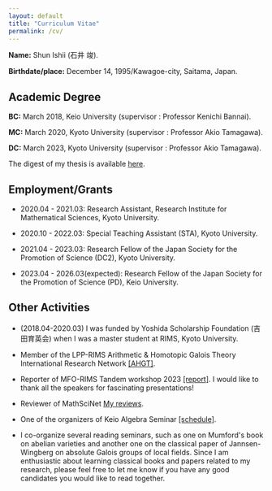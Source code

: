 ```yaml
---
layout: default
title: "Curriculum Vitae"
permalink: /cv/
---
```


**Name:** Shun Ishii (石井 竣).

**Birthdate/place:** December 14, 1995/Kawagoe-city, Saitama, Japan.

## Academic Degree

**BC:** March 2018, Keio University (supervisor : Professor Kenichi Bannai).

**MC:** March 2020, Kyoto University (supervisor : Professor Akio Tamagawa).

**DC:** March 2023, Kyoto University (supervisor : Professor Akio Tamagawa).

The digest of my thesis is available [here](https://repository.kulib.kyoto-u.ac.jp/dspace/handle/2433/283508).

## Employment/Grants

- 2020.04 - 2021.03: Research Assistant, Research Institute for Mathematical Sciences, Kyoto University.

- 2020.10 - 2022.03: Special Teaching Assistant (STA), Kyoto University.

- 2021.04 - 2023.03: Research Fellow of the Japan Society for the Promotion of Science (DC2), Kyoto University.

- 2023.04 - 2026.03(expected): Research Fellow of the Japan Society for the Promotion of Science (PD), Keio University.

## Other Activities

- (2018.04-2020.03) I was funded by Yoshida Scholarship Foundation (吉田育英会) when I was a master student at RIMS, Kyoto University.

- Member of the LPP-RIMS Arithmetic & Homotopic Galois Theory International Research Network [[AHGT]](https://ahgt.math.cnrs.fr).

- Reporter of MFO-RIMS Tandem workshop 2023 [[report]](https://publications.mfo.de/handle/mfo/4128). I would like to thank all the speakers for fascinating presentations!

- Reviewer of MathSciNet [My reviews](https://mathscinet.ams.org/mathscinet/author?authorId=1498106).

- One of the organizers of Keio Algebra Seminar [[schedule]](https://www.math.keio.ac.jp/information/seminar/).

- I co-organize several reading seminars, such as one on Mumford's book on abelian varieties and another one on the classical paper of Jannsen-Wingberg on absolute Galois groups of local fields. Since I am enthusiastic about learning classical books and papers related to my research, please feel free to let me know if you have any good candidates you would like to read together.
